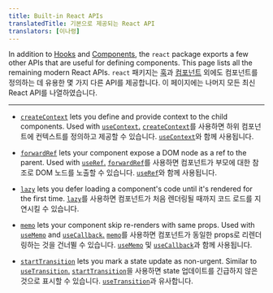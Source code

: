 ```yaml
---
title: Built-in React APIs
translatedTitle: 기본으로 제공되는 React API
translators: [이나령]
---
```


<Intro>

In addition to [Hooks](/reference/react) and [Components](/reference/react/components), the `react` package exports a few other APIs that are useful for defining components. This page lists all the remaining modern React APIs.
<Trans>`react` 패키지는 [훅](/reference/react)과 [컴포넌트](/reference/react/components) 외에도 컴포넌트를 정의하는 데 유용한 몇 가지 다른 API를 제공합니다. 이 페이지에는 나머지 모든 최신 React API를 나열하였습니다.</Trans>
</Intro>

---

* [`createContext`](/reference/react/createContext) lets you define and provide context to the child components. Used with [`useContext`.](/reference/react/useContext)
<Trans>[`createContext`](/reference/react/createContext)를 사용하면 하위 컴포넌트에 컨텍스트를 정의하고 제공할 수 있습니다. [`useContext`](/reference/react/useContext)와 함께 사용됩니다.</Trans>

* [`forwardRef`](/reference/react/forwardRef) lets your component expose a DOM node as a ref to the parent. Used with [`useRef`.](/reference/react/useRef)
<Trans>[`forwardRef`](/reference/react/forwardRef)를 사용하면 컴포넌트가 부모에 대한 참조로 DOM 노드를 노출할 수 있습니다. [`useRef`](/reference/react/useRef)와 함께 사용됩니다.</Trans>

* [`lazy`](/reference/react/lazy) lets you defer loading a component's code until it's rendered for the first time.
<Trans>[`lazy`](/reference/react/lazy)를 사용하면 컴포넌트가 처음 렌더링될 때까지 코드 로드를 지연시킬 수 있습니다.</Trans>

* [`memo`](/reference/react/memo) lets your component skip re-renders with same props. Used with [`useMemo`](/reference/react/useMemo) and [`useCallback`.](/reference/react/useCallback)
<Trans>[`memo`](/reference/react/memo)를 사용하면 컴포넌트가 동일한 props로 리렌더링하는 것을 건너뛸 수 있습니다. [`useMemo`](/reference/react/useMemo) 및 [`useCallback`](/reference/react/useCallback)과 함께 사용됩니다.</Trans>

* [`startTransition`](/reference/react/startTransition) lets you mark a state update as non-urgent. Similar to [`useTransition`.](/reference/react/useTransition)
<Trans>[`startTransition`](/reference/react/startTransition)을 사용하면 state 업데이트를 긴급하지 않은 것으로 표시할 수 있습니다. [`useTransition`](/reference/react/useTransition)과 유사합니다.</Trans>
